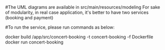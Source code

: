 #The UML diagrams are available in src/main/resources/modeling
For sake of modularity, in real case application, it's better to have two services (booking and payment) 

#To run the service, please run commands as below:

docker build /app/src/concert-booking -t concert-booking -f Dockerfile
docker run concert-booking